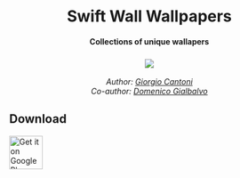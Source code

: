 <h1 align="center">Swift Wall Wallpapers</h1>
<h4 align="center">Collections of unique wallapers</h4>
<h3 align="center"><img src="https://raw.githubusercontent.com/gcantoni/swiftWallWallpapers/master/icon.png"/></h3>
<i><p align="center">
  Author: <a target="_blank" href="https://github.com/gcantoni">Giorgio Cantoni</a><br>
  Co-author: <a target="_blank" href="https://github.com/domSwift">Domenico Gialbalvo</a><br>
  
</p></i>

## Download
 [<img src="https://raw.githubusercontent.com/gcantoni/MenuDialogs/master/images/google-play-badge.png" alt="Get it on Google Play" height="60">](https://play.google.com/store/apps/details?id=it.folgore95.mywall)


